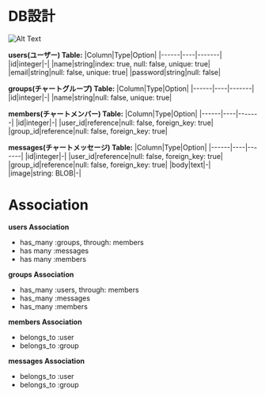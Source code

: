 # DB設計

![Alt Text](https://media.giphy.com/media/vFKqnCdLPNOKc/giphy.gif)

**users(ユーザー) Table:**
|Column|Type|Option|
|------|----|-------|
|id|integer|-|
|name|string|index: true, null: false, unique: true|
|email|string|null: false, unique: true|
|password|string|null: false|

**groups(チャートグループ) Table:**
|Column|Type|Option|
|------|----|-------|
|id|integer|-|
|name|string|null: false, unique: true|

**members(チャートメンバー) Table:**
|Column|Type|Option|
|------|----|-------|
|id|integer|-|
|user_id|reference|null: false, foreign_key: true|
|group_id|reference|null: false, foreign_key: true|

**messages(チャートメッセージ) Table:**
|Column|Type|Option|
|------|----|-------|
|id|integer|-|
|user_id|reference|null: false, foreign_key: true|
|group_id|reference|null: false, foreign_key: true|
|body|text|-|
|image|string: BLOB|-|


# Association

**users Association**
- has_many :groups, through: members
- has many :messages
- has many :members

**groups Association**
- has_many :users, through: members
- has_many :messages
- has_many :members

**members Association**
- belongs_to :user
- belongs_to :group

**messages Association**
- belongs_to :user
- belongs_to :group
